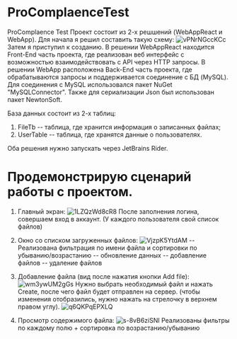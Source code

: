 # ProComplaenceTest
ProComplaence Test
Проект состоит из 2-х решшений (WebAppReact и WebApp).
Для начала я решил составить такую схему:
![vPNrNGccKCc](https://user-images.githubusercontent.com/74198226/228394266-2aaae55f-0bcb-40b5-9212-6fcd53d57231.jpg)
Затем я приступил к созданию.
В решении WebAppReact находится Front-End часть проекта, где реализован веб интерфейс с возможностью взаимодействовать с API через HTTP запросы.
В решении WebApp расположена Back-End часть проекта, где обрабатываются запросы и поддерживается соединение с БД (MySQL).
Для соединения с MySQL использовался пакет NuGet "MySQLConnector". Также для сериализации Json был использован пакет NewtonSoft.

База данных состоит из 2-х таблиц: 
1. FileTb -- таблица, где хранится информация о записанных файлах;
2. UserTable -- таблица, где хранятся данные о пользователях.

Оба решения нужно запускать через JetBrains Rider.

# Продемонстрирую сценарий работы с проектом.
1. Главный экран:
![1LZQzWd8cR8](https://user-images.githubusercontent.com/74198226/228394704-904ff14d-14e4-49a4-a13f-46668f865f63.jpg)
После заполнения логина, совершаем вход в аккаунт. (У каждого пользователя свой список файлов)

2. Окно со списком загруженных файлов:
![VjzpK5YtdAM](https://user-images.githubusercontent.com/74198226/228395045-ff3cd84c-8d2d-4ae3-9cc9-145bb0a7657f.jpg)
-- Реализована фильтрация по имени файла и сортировки по убыванию/возрастанию
-- обновление данных 
-- добавление файлов
-- удаление файлов

3. Добавление файла (вид после нажатия кнопки Add file):
![wm3ywUM2gGs](https://user-images.githubusercontent.com/74198226/228395408-3779a985-f52b-4df2-82cb-40ba7cf0b860.jpg)
Нужно выбрать необходимый файл и нажать Create, после чего файл будет отправлен на сервер. (чтобы изменения отобразились, нужно нажать на стрелочку в верхнем правом углу).
![q6QKPqEPXLQ](https://user-images.githubusercontent.com/74198226/228395962-9b4f0edc-c5ee-49ee-9d27-be3625ff535d.jpg)


4. Просмотр содержимого файла:
![s-8vB6ziSNI](https://user-images.githubusercontent.com/74198226/228396236-31ffcd5c-dec6-410f-9b66-305875fd9dac.jpg)
Реализованы фильтры по каждому полю + сортировка по возрастанию/убыванию
